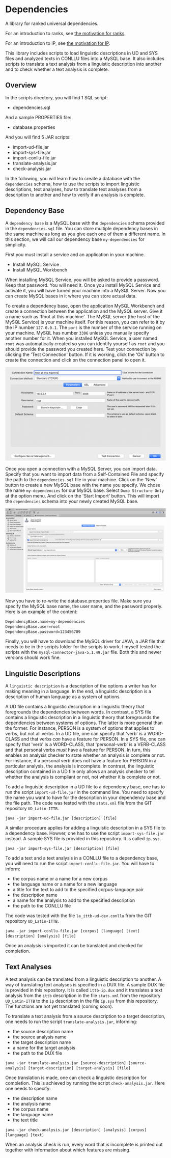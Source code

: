 # Dependencies
A library for ranked universal dependencies.

For an introduction to ranks, see [the motivation for ranks](RANKS.md).

For an introduction to IP, see [the motivation for IP](IP.md).

This library includes scripts to load linguistic descriptions in UD and 
SYS files and analyzed texts in CONLLU files into a MySQL base. It also
includes scripts to translate a text analysis from a linguistic description
into another and to check whether a text analysis is complete.

## Overview

In the scripts directory, you will find 1 SQL script:

- dependencies.sql

And a sample PROPERTIES file:

- database.properties

And you will find 5 JAR scripts:

- import-ud-file.jar
- import-sys-file.jar
- import-conllu-file.jar
- translate-analysis.jar
- check-analysis.jar

In the following, you will learn how to create a database with the `dependencies` schema,
how to use the scripts to import linguistic descriptions, text analyses, how to translate
text analyses from a description to another and how to verify if an analysis is complete.

## Dependency Base

A `dependency base` is a MySQL base with the `dependencies` schema provided in the `dependencies.sql` file.
You can store multiple dependency bases in the same machine as long as you give each one of them a different
name. In this section, we will call our dependency base `my-dependencies` for simplicity.

First you must install a service and an application in your machine.

- Install MySQL Service
- Install MySQL Workbench 

When installing MySQL Service, you will be asked to provide a password. Keep that password. You will need it. Once you install MySQL Service and activate it, you will have turned your machine into a MySQL Server. Now you can create MySQL bases in it where you can store actual data.

To create a dependency base, open the application MySQL Workbench and create a connection between the application and the MySQL server. Give it a name such as 'Root at this machine'. The MySQL server (the host of the MySQL Service) is your machine itself. For this reason, you can refer to it by the IP number `127.0.0.1`. The `port` is the number of the service running on your machine. MySQL has number `3306` unless you manually specify another number for it. When you installed MySQL Service, a user named `root` was automatically created so you can identify yourself as `root` and you should provide the password you created here. Test your connection by clicking the 'Test Connection' button. If it is working, click the 'Ok' button to create the connection and click on the connection panel to open it. 

![Connection Screenshot](README/Connection.png "Connection Screenshot")

Once you open a connection with a MySQL Server, you can import data. Specify that you want to import data from a Self-Contained File and specify the path to the `dependencies.sql` file in your machine. Click on the 'New' button to create a new MySQL base with the name you specify. We chose the name `my-dependencies` for our MySQL base. Select `Dump Structure Only` at the option menu. And click on the 'Start Import' button. This will import the `dependencies` schema into your newly created MySQL base.

![Data Import Screenshot](README/DataImport.png "Data Import Screenshot")

Now you have to re-write the database.properties file. Make sure you specify the MySQL base name, the user name, and the password properly. Here is an example of the content:

```properties
DependencyBase.name=my-dependencies
DependencyBase.user=root
DependencyBase.password=123456789
```

Finally, you will have to download the MySQL driver for JAVA, a JAR file that needs to be in the scripts folder for the scripts to work.  I myself tested the scripts with the `mysql-connector-java-5.1.49.jar` file. Both this and newer versions should work fine.

## Linguistic Descriptions

A `linguistic description` is a description of the options a writer has for making meaning in a language. In the end, a linguistic description is a description of human language as a system of options.

A UD file contains a linguistic description in a linguistic theory that foregrounds the dependencies between words. In contrast, a SYS file contains a linguistic description in a linguistic theory that foregrounds the dependencies between systems of options. The latter is more general than the former. For instance, PERSON is a system of options that applies to verbs, but not all verbs. In a UD file, one can specify that 'verb' is a WORD-CLASS and that verbs *can* have a feature for PERSON. In a SYS file, one can specify that 'verb' is a WORD-CLASS, that 'personal-verb' is a VERB-CLASS and that personal verbs *must* have a feature for PERSON. In turn, this enables an analysis checker to state whether an analysis is complete or not. For instance, if a personal verb does not have a feature for PERSON in a particular analysis, the analysis is incomplete. In contrast, the linguistic description contained in a UD file only allows an analysis checker to tell whether the analysis is compliant or not, not whether it is complete or not.

To add a linguistic description in a UD file to a dependency base, one has to run the script `import-ud-file.jar` in the command line. You need to specify the name you want to have for the description in your dependency base and the file path. The code was tested with the `stats.xml` file from the GIT repository `UD_Latin-ITTB`.

```
java -jar import-ud-file.jar [description] [file] 
```

A similar procedure applies for adding a linguistic description in a SYS file to a dependency base. Howver, one has to use the script `import-sys-file.jar` instead. A sample SYS file is provided in this repository. It is called `ip.sys`.

```
java -jar import-sys-file.jar [description] [file] 
```

To add a text and a text analysis in a CONLLU file to a dependency base, you will need to run the script `import-conllu-file.jar`. You will have to inform:

* the corpus name or a name for a new corpus
* the language name or a name for a new language
* a title for the text to add to the specified corpus-language pair
* the description name
* a name for the analysis to add to the specified description
* the path to the CONLLU file

The code was tested with the file `la_ittb-ud-dev.conllu` from the GIT repository `UD_Latin-ITTB`.

```
java -jar import-conllu-file.jar [corpus] [language] [text] [description] [analysis] [file]
```

Once an analysis is imported it can be translated and checked for completion.

## Text Analyses

A text analysis can be translated from a linguistic description to another. A way of translating text analyses is specified in a DUX file. A sample DUX file is provided in this repository. It is called `ittb-ip.dux` and it translates a text analysis from the `ittb` description in the file `stats.xml` from the repository `UD_Latin-ITTB` to the `ip` description in the file `ip.sys` from this repository. The functions are not yet translated (coming soon).

To translate a text analysis from a source description to a target description, one needs to run the script `translate-analysis.jar`, informing:

* the source description name
* the source analysis name
* the target description name
* a name for the target analysis
* the path to the DUX file

```
java -jar translate-analysis.jar [source-description] [source-analysis] [target-description] [target-analysis] [file]
```

Once translation is made, one can check a linguistic description for completion. This is achieved by running the script `check-analysis.jar`. Here one needs to specify:

* the description name
* the analysis name
* the corpus name
* the language name
* the text title

```
java -jar check-analysis.jar [description] [analysis] [corpus] [language] [text]
```

When an analysis check is run, every word that is incomplete is printed out together with information about which features are missing.

